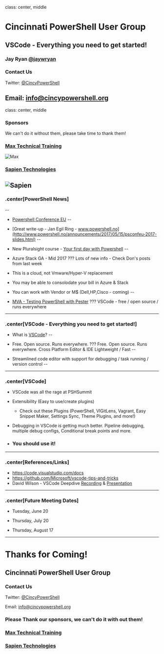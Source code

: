 class: center, middle
# Cincinnati PowerShell User Group

## VSCode - Everything you need to get started!
### Jay Ryan [@jaywryan](https://twitter.com/jaywryan)

### Contact Us
Twitter: [@CincyPowerShell](http://twitter.com/CincyPowerShell)

Email: [info@cincypowershell.org](mailto:info@cincypowershell.org)
---

class: center, middle
### Sponsors
We can't do it without them, please take time to thank them!

### [Max Technical Training](https://www.maxtrain.com)

![Max](https://encrypted-tbn3.gstatic.com/images?q=tbn:ANd9GcQuaqRB4FW7Qj0M13L89PEIBujcCyh4mxdao95vVCAH6oSXb6Nb)

### [Sapien Technologies](http://www.sapien.com)

![Sapien](http://cincypowershell.org/img/sapien.jpeg)
---

### .center[PowerShell News]
--

-	[Powershell Conference EU](http://www.psconf.eu/)
--

-	[Great write-up - Jan Egil Ring - www.powershell.no](http://www.powershell.no/announcements/2017/05/15/psconfeu-2017-slides.html)
--

-	New Pluralsight course - [Your first day with Powershell](http://jdhitsolutions.com/blog/powershell/5583/your-first-day-with-powershell/#utm_source=feed&utm_medium=feed&utm_campaign=feed)
--

-	Azure Stack GA - Mid 2017
???
Lots of new info - Check Don's posts from last week
-	This is a cloud, not Vmware/Hyper-V replacement
-	You may be able to consolodate your bill in Azure & Stack
-	You can work with Vendor or M$ (Dell,HP,Cisco - coming)
--

-	[MVA - Testing PowerShell with Pester](https://mva.microsoft.com/en-US/training-courses/testing-powershell-with-pester-17650)
???
VSCode - free / open source / runs everywhere
---

### .center[VSCode - Everything you need to get started!]

-	What is [VSCode](https://code.visualstudio.com/)?
--

-	Free. Open source. Runs everywhere.
???
Free. Open source. Runs everywhere.
Cross Platform Editor & IDE
Lightweight / Fast
--
-	Streamlined code editor with support for debugging / task running / version control
--

---

### .center[VSCode]

- VSCode was all the rage at PSHSummit

- Extensibility (Easy to use/create plugins)
	-	Check out these Plugins (PowerShell, VIGitLens, Vagrant, Easy Snippet Maker, Settings Sync, Theme Plugins, and more!)

- Debugging in VSCode is getting much better.  Pipeline debugging, multiple debug configs, Conditional break points and more.

- ### You should use it!
---
### .center[References/Links]
-	https://code.visualstudio.com/docs
-	https://github.com/Microsoft/vscode-tips-and-tricks
-	David Wilson - VSCode Deepdive [Recording](https://www.youtube.com/watch?v=qmO9X96v5kM&index=5&list=PLfeA8kIs7CoeQRT1xwtH-I3cfDvm8rNlk) & [Presentation](https://gist.github.com/daviwil/c28af0d545e83831b9d5b6a269b0e4c3)

---

### .center[Future Meeting Dates]

- Tuesday, June 20

- Thursday, July 20

- Thursday, August 17
---

# Thanks for Coming!

## Cincinnati PowerShell User Group

### Contact Us

Twitter: [@CincyPowerShell](http://twitter.com/CincyPowerShell)

Email: [info@cincypowershell.org](mailto:info@cincypowershell.org)

### Please Thank our sponsors, we can't do it with out them!

### [Max Technical Training](https://www.maxtrain.com)

### [Sapien Technologies](http://www.sapien.com)
